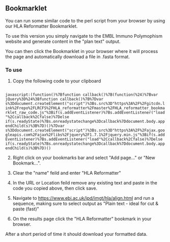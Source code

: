 ## Bookmarklet

You can run some similar code to the perl script from your browser by using our HLA Reformatter Bookmarklet.

To use this version you simply navigate to the EMBL Immuno Polymophism website and generate content in the "plan text" output.

You can then click the Bookmarklet in your browser where it will process the page and automatically download a file in .fasta format.

### To use

1. Copy the following code to your clipboard

<code>
javascript:(function()%7Bfunction callback()%7B(function(%24)%7Bvar jQuery%3D%24%3Bfunction callback()%7B%7Dvar s%3Ddocument.createElement("script")%3Bs.src%3D"https%3A%2F%2Fgitcdn.link%2Frepo%2FLRCFS%2FHLA_reformatter%2Fmaster%2FHLA_reformatter_bookmarklet_raw_code.js"%3Bif(s.addEventListener)%7Bs.addEventListener("load"%2Ccallback%2Cfalse)%7Delse if(s.readyState)%7Bs.onreadystatechange%3Dcallback%7Ddocument.body.appendChild(s)%3B%7D)()%7Dvar s%3Ddocument.createElement("script")%3Bs.src%3D"https%3A%2F%2Fajax.googleapis.com%2Fajax%2Flibs%2Fjquery%2F1.7.1%2Fjquery.min.js"%3Bif(s.addEventListener)%7Bs.addEventListener("load"%2Ccallback%2Cfalse)%7Delse if(s.readyState)%7Bs.onreadystatechange%3Dcallback%7Ddocument.body.appendChild(s)%3B%7D)()
</code>

2. Right click on your bookmarks bar and select "Add page..." or "New Bookmark...".

3. Clear the "name" feild and enter "HLA Reformatter"

4. In the URL or Location feild remove any existing text and paste in the code you copied above, then click save.

5. Navigate to https://www.ebi.ac.uk/ipd/imgt/hla/align.html and run a sequence, making sure to select output as "Plain text - ideal for cut & paste (fast)"

6. On the results page click the "HLA Reformatter" bookmark in your browser.

After a short period of time it should download your formatted data.
